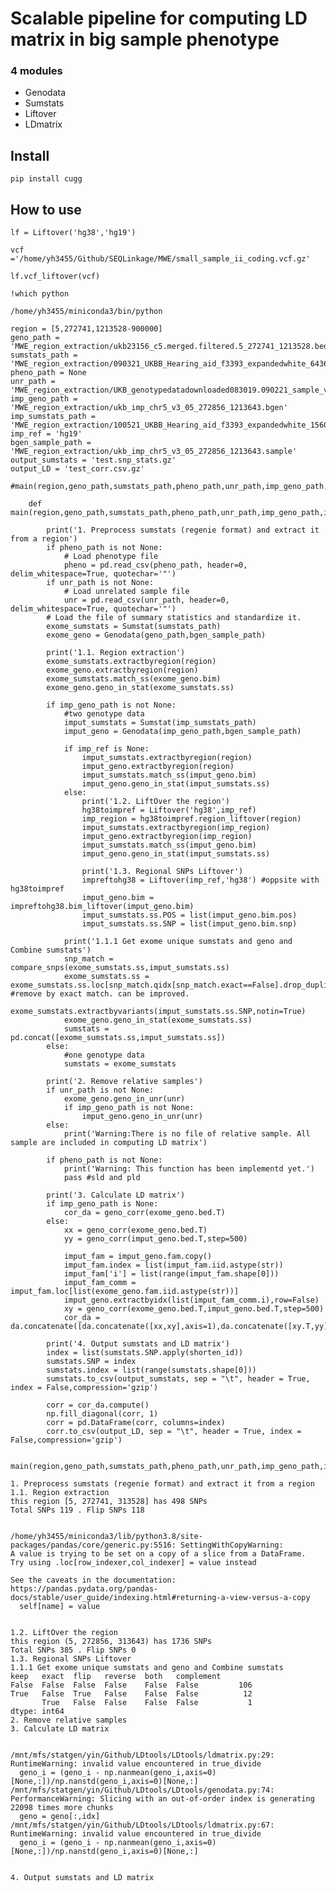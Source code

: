 # Scalable pipeline for computing LD matrix in big sample phenotype



### 4 modules
- Genodata
- Sumstats
- Liftover
- LDmatrix

## Install

`pip install cugg`

## How to use

```
lf = Liftover('hg38','hg19')
```

```
vcf ='/home/yh3455/Github/SEQLinkage/MWE/small_sample_ii_coding.vcf.gz'
```

```
lf.vcf_liftover(vcf)
```

```
!which python
```

    /home/yh3455/miniconda3/bin/python


```
region = [5,272741,1213528-900000]
geno_path = 'MWE_region_extraction/ukb23156_c5.merged.filtered.5_272741_1213528.bed'
sumstats_path = 'MWE_region_extraction/090321_UKBB_Hearing_aid_f3393_expandedwhite_6436cases_96601ctrl_PC1_2_f3393.regenie.snp_stats'
pheno_path = None
unr_path = 'MWE_region_extraction/UKB_genotypedatadownloaded083019.090221_sample_variant_qc_final_callrate90.filtered.extracted.white_europeans.filtered.092821_ldprun_unrelated.filtered.prune.txt'
imp_geno_path = 'MWE_region_extraction/ukb_imp_chr5_v3_05_272856_1213643.bgen'
imp_sumstats_path = 'MWE_region_extraction/100521_UKBB_Hearing_aid_f3393_expandedwhite_15601cases_237318ctrl_500k_PC1_PC2_f3393.regenie.snp_stats.gz'
imp_ref = 'hg19'
bgen_sample_path = 'MWE_region_extraction/ukb_imp_chr5_v3_05_272856_1213643.sample'
output_sumstats = 'test.snp_stats.gz'
output_LD = 'test_corr.csv.gz'

#main(region,geno_path,sumstats_path,pheno_path,unr_path,imp_geno_path,imp_sumstats_path,imp_ref,output_sumstats,output_LD)
```

```
    def main(region,geno_path,sumstats_path,pheno_path,unr_path,imp_geno_path,imp_sumstats_path,imp_ref,output_sumstats,output_LD,bgen_sample_path):

        print('1. Preprocess sumstats (regenie format) and extract it from a region')
        if pheno_path is not None:
            # Load phenotype file
            pheno = pd.read_csv(pheno_path, header=0, delim_whitespace=True, quotechar='"')
        if unr_path is not None:
            # Load unrelated sample file
            unr = pd.read_csv(unr_path, header=0, delim_whitespace=True, quotechar='"')  
        # Load the file of summary statistics and standardize it.
        exome_sumstats = Sumstat(sumstats_path)
        exome_geno = Genodata(geno_path,bgen_sample_path)

        print('1.1. Region extraction')
        exome_sumstats.extractbyregion(region)
        exome_geno.extractbyregion(region)
        exome_sumstats.match_ss(exome_geno.bim)
        exome_geno.geno_in_stat(exome_sumstats.ss)

        if imp_geno_path is not None:
            #two genotype data
            imput_sumstats = Sumstat(imp_sumstats_path)
            imput_geno = Genodata(imp_geno_path,bgen_sample_path)

            if imp_ref is None:
                imput_sumstats.extractbyregion(region)
                imput_geno.extractbyregion(region)
                imput_sumstats.match_ss(imput_geno.bim)
                imput_geno.geno_in_stat(imput_sumstats.ss)
            else:
                print('1.2. LiftOver the region')
                hg38toimpref = Liftover('hg38',imp_ref)
                imp_region = hg38toimpref.region_liftover(region)
                imput_sumstats.extractbyregion(imp_region)
                imput_geno.extractbyregion(imp_region)
                imput_sumstats.match_ss(imput_geno.bim)
                imput_geno.geno_in_stat(imput_sumstats.ss)

                print('1.3. Regional SNPs Liftover')
                impreftohg38 = Liftover(imp_ref,'hg38') #oppsite with hg38toimpref
                imput_geno.bim = impreftohg38.bim_liftover(imput_geno.bim)
                imput_sumstats.ss.POS = list(imput_geno.bim.pos)
                imput_sumstats.ss.SNP = list(imput_geno.bim.snp)

            print('1.1.1 Get exome unique sumstats and geno and Combine sumstats')
            snp_match = compare_snps(exome_sumstats.ss,imput_sumstats.ss)
            exome_sumstats.ss = exome_sumstats.ss.loc[snp_match.qidx[snp_match.exact==False].drop_duplicates()] #remove by exact match. can be improved.
            exome_sumstats.extractbyvariants(imput_sumstats.ss.SNP,notin=True)
            exome_geno.geno_in_stat(exome_sumstats.ss)
            sumstats = pd.concat([exome_sumstats.ss,imput_sumstats.ss])
        else:
            #one genotype data
            sumstats = exome_sumstats

        print('2. Remove relative samples')
        if unr_path is not None:
            exome_geno.geno_in_unr(unr)
            if imp_geno_path is not None:
                imput_geno.geno_in_unr(unr)
        else:
            print('Warning:There is no file of relative sample. All sample are included in computing LD matrix')

        if pheno_path is not None:
            print('Warning: This function has been implementd yet.')
            pass #sld and pld

        print('3. Calculate LD matrix')
        if imp_geno_path is None:
            cor_da = geno_corr(exome_geno.bed.T)
        else:
            xx = geno_corr(exome_geno.bed.T)
            yy = geno_corr(imput_geno.bed.T,step=500)

            imput_fam = imput_geno.fam.copy()
            imput_fam.index = list(imput_fam.iid.astype(str))
            imput_fam['i'] = list(range(imput_fam.shape[0]))
            imput_fam_comm = imput_fam.loc[list(exome_geno.fam.iid.astype(str))]
            imput_geno.extractbyidx(list(imput_fam_comm.i),row=False)
            xy = geno_corr(exome_geno.bed.T,imput_geno.bed.T,step=500)
            cor_da = da.concatenate([da.concatenate([xx,xy],axis=1),da.concatenate([xy.T,yy],axis=1)],axis=0)

        print('4. Output sumstats and LD matrix')
        index = list(sumstats.SNP.apply(shorten_id))
        sumstats.SNP = index
        sumstats.index = list(range(sumstats.shape[0]))
        sumstats.to_csv(output_sumstats, sep = "\t", header = True, index = False,compression='gzip')

        corr = cor_da.compute()
        np.fill_diagonal(corr, 1)
        corr = pd.DataFrame(corr, columns=index)
        corr.to_csv(output_LD, sep = "\t", header = True, index = False,compression='gzip')


```

```
main(region,geno_path,sumstats_path,pheno_path,unr_path,imp_geno_path,imp_sumstats_path,imp_ref,output_sumstats,output_LD,bgen_sample_path)
```

    1. Preprocess sumstats (regenie format) and extract it from a region
    1.1. Region extraction
    this region [5, 272741, 313528] has 498 SNPs
    Total SNPs 119 . Flip SNPs 118


    /home/yh3455/miniconda3/lib/python3.8/site-packages/pandas/core/generic.py:5516: SettingWithCopyWarning: 
    A value is trying to be set on a copy of a slice from a DataFrame.
    Try using .loc[row_indexer,col_indexer] = value instead
    
    See the caveats in the documentation: https://pandas.pydata.org/pandas-docs/stable/user_guide/indexing.html#returning-a-view-versus-a-copy
      self[name] = value


    1.2. LiftOver the region
    this region (5, 272856, 313643) has 1736 SNPs
    Total SNPs 385 . Flip SNPs 0
    1.3. Regional SNPs Liftover
    1.1.1 Get exome unique sumstats and geno and Combine sumstats
    keep   exact  flip   reverse  both   complement
    False  False  False  False    False  False         106
    True   False  True   False    False  False          12
           True   False  False    False  False           1
    dtype: int64
    2. Remove relative samples
    3. Calculate LD matrix


    /mnt/mfs/statgen/yin/Github/LDtools/LDtools/ldmatrix.py:29: RuntimeWarning: invalid value encountered in true_divide
      geno_i = (geno_i - np.nanmean(geno_i,axis=0)[None,:])/np.nanstd(geno_i,axis=0)[None,:]
    /mnt/mfs/statgen/yin/Github/LDtools/LDtools/genodata.py:74: PerformanceWarning: Slicing with an out-of-order index is generating 22098 times more chunks
      geno = geno[:,idx]
    /mnt/mfs/statgen/yin/Github/LDtools/LDtools/ldmatrix.py:67: RuntimeWarning: invalid value encountered in true_divide
      geno_i = (geno_i - np.nanmean(geno_i,axis=0)[None,:])/np.nanstd(geno_i,axis=0)[None,:]


    4. Output sumstats and LD matrix

